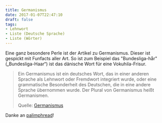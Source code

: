 ```yaml
---
title: Germanismus
date: 2017-01-07T22:47:10
draft: false
tags:
- Lehnwort
- Liste (Deutsche Sprache)
- Liste (Wörter)
---
```


Eine ganz besondere Perle ist der Artikel zu Germanismus. Dieser ist
gespickt mit Funfacts aller Art. So ist zum Beispiel das "Bundesliga-hår"
(„Bundesliga-Haar“) ist das dänische Wort für eine Vokuhila-Frisur.


> Ein Germanismus ist ein deutsches Wort, das in einer anderen Sprache als
> Lehnwort oder Fremdwort integriert wurde, oder eine grammatische
> Besonderheit des Deutschen, die in eine andere Sprache übernommen wurde.
> Der Plural von Germanismus heißt Germanismen.
>
> Quelle: [Germanismus](https://de.wikipedia.org/wiki/Germanismus)

Danke an [palimphread](https://twitter.com/palimphread)!
